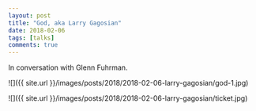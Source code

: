 ```yaml
---
layout: post
title: "God, aka Larry Gagosian"
date: 2018-02-06
tags: [talks]
comments: true
---
```

In conversation with Glenn Fuhrman.

![]({{ site.url }}/images/posts/2018/2018-02-06-larry-gagosian/god-1.jpg)

![]({{ site.url }}/images/posts/2018/2018-02-06-larry-gagosian/ticket.jpg)
